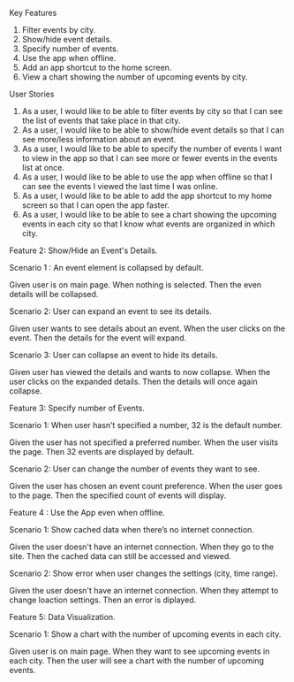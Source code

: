 Key Features
1. Filter events by city.
2. Show/hide event details.
3. Specify number of events.
4. Use the app when offline.
5. Add an app shortcut to the home screen.
6. View a chart showing the number of upcoming events by city.

User Stories
1. As a user, I would like to be able to filter events by city so that I can see the list of events
that take place in that city.
2. As a user, I would like to be able to show/hide event details so that I can see more/less
information about an event.
3. As a user, I would like to be able to specify the number of events I want to view in the
app so that I can see more or fewer events in the events list at once.
4. As a user, I would like to be able to use the app when offline so that I can see the events
I viewed the last time I was online.
5. As a user, I would like to be able to add the app shortcut to my home screen so that I
can open the app faster.
6. As a user, I would like to be able to see a chart showing the upcoming events in each
city so that I know what events are organized in which city.

Feature 2: Show/Hide an Event's Details.

Scenario 1 : An event element is collapsed by default.

Given user is on main page.
When nothing is selected.
Then the even details will be collapsed.

Scenario 2: User can expand an event to see its details.

Given user wants to see details about an event.
When the user clicks on the event.
Then the details for the event will expand.

Scenario 3: User can collapse an event to hide its details.

Given user has viewed the details and wants to now collapse.
When the user clicks on the expanded details.
Then the details will once again collapse.

Feature 3: Specify number of Events.

Scenario 1: When user hasn’t specified a number, 32 is the default number.

Given the user has not specified a preferred number.
When the user visits the page.
Then 32 events are displayed by default.

Scenario 2: User can change the number of events they want to see.

Given the user has chosen an event count preference.
When the user goes to the page.
Then the specified count of events will display.

Feature 4 : Use the App even when offline.

Scenario 1: Show cached data when there’s no internet connection.

Given the user doesn't have an internet connection.
When they go to the site.
Then the cached data can still be accessed and viewed.

Scenario 2: Show error when user changes the settings (city, time range).

Given the user doesn't have an internet connection.
When they attempt to change loaction settings.
Then an error is diplayed.

Feature 5: Data Visualization.

Scenario 1: Show a chart with the number of upcoming events in each city.

Given user is on main page.
When they want to see upcoming events in each city.
Then the user will see a chart with the number of upcoming events.
